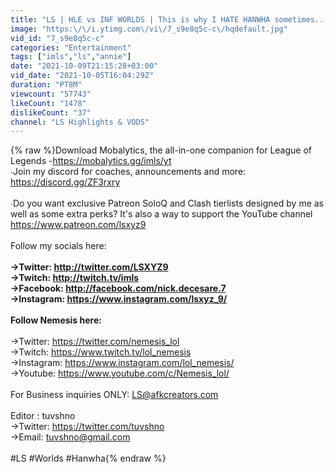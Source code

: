 ```yaml
---
title: "LS | HLE vs INF WORLDS | This is why I HATE HANWHA sometimes...  ft.Nemesis and Endercasts"
image: "https:\/\/i.ytimg.com\/vi\/7_s9e8q5c-c\/hqdefault.jpg"
vid_id: "7_s9e8q5c-c"
categories: "Entertainment"
tags: ["imls","ls","annie"]
date: "2021-10-09T21:15:28+03:00"
vid_date: "2021-10-05T16:04:29Z"
duration: "PT8M"
viewcount: "57743"
likeCount: "1478"
dislikeCount: "37"
channel: "LS Highlights & VODS"
---
```

{% raw %}Download Mobalytics, the all-in-one companion for League of Legends  -<a rel="nofollow" target="blank" href="https://mobalytics.gg/imls/yt">https://mobalytics.gg/imls/yt</a><br />∙Join my discord for coaches, announcements and more: <br /><a rel="nofollow" target="blank" href="https://discord.gg/ZF3rxry">https://discord.gg/ZF3rxry</a><br /><br />∙Do you want exclusive Patreon SoloQ and Clash tierlists designed by me as well as some extra perks? It's also a way to support the YouTube channel<br /><a rel="nofollow" target="blank" href="https://www.patreon.com/lsxyz9">https://www.patreon.com/lsxyz9</a><br /><br />Follow my socials here:<br />____________________<br />→Twitter: <a rel="nofollow" target="blank" href="http://twitter.com/LSXYZ9">http://twitter.com/LSXYZ9</a> <br />→Twitch: <a rel="nofollow" target="blank" href="http://twitch.tv/imls">http://twitch.tv/imls</a> <br />→Facebook: <a rel="nofollow" target="blank" href="http://facebook.com/nick.decesare.7">http://facebook.com/nick.decesare.7</a> <br />→Instagram: <a rel="nofollow" target="blank" href="https://www.instagram.com/lsxyz_9/">https://www.instagram.com/lsxyz_9/</a><br /><br />Follow Nemesis here:<br />____________________<br />→Twitter: <a rel="nofollow" target="blank" href="https://twitter.com/nemesis_lol">https://twitter.com/nemesis_lol</a><br />→Twitch: <a rel="nofollow" target="blank" href="https://www.twitch.tv/lol_nemesis">https://www.twitch.tv/lol_nemesis</a> <br />→Instagram: <a rel="nofollow" target="blank" href="https://www.instagram.com/lol_nemesis/">https://www.instagram.com/lol_nemesis/</a><br />→Youtube: <a rel="nofollow" target="blank" href="https://www.youtube.com/c/Nemesis_lol/">https://www.youtube.com/c/Nemesis_lol/</a><br /><br />For Business inquiries ONLY: LS@afkcreators.com<br /><br />Editor : tuvshno<br />→Twitter: <a rel="nofollow" target="blank" href="https://twitter.com/tuvshno">https://twitter.com/tuvshno</a><br />→Email: tuvshno@gmail.com<br /><br />#LS #Worlds #Hanwha{% endraw %}

